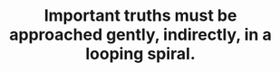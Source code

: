 ---
title: Important truths must be approached gently, indirectly, in a looping spiral.
tags: TMWT
star: true
preamble: true
order: 1
---